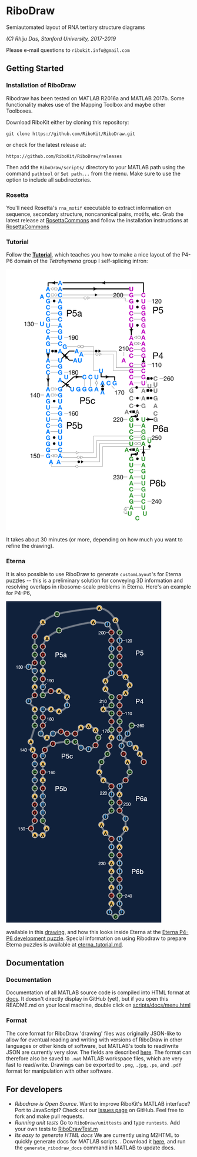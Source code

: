 # RiboDraw
Semiautomated layout of RNA tertiary structure diagrams

_(C) Rhiju Das, Stanford University, 2017-2019_

Please e-mail questions to `ribokit.info@gmail.com`

## Getting Started
### Installation of RiboDraw
Ribodraw has been tested on MATLAB R2016a and MATLAB 2017b. 
Some functionality makes use of the Mapping Toolbox and maybe other Toolboxes.

Download RiboKit either by cloning this repository:
```
git clone https://github.com/RiboKit/RiboDraw.git 
```
or check for the latest release at:
```
https://github.com/RiboKit/RiboDraw/releases
```

Then add the `RiboDraw/scripts/` directory  to your MATLAB path using the command `pathtool` or `Set path...` from the menu. Make sure to use the option to include all subdirectories.

### Rosetta
You'll need Rosetta's `rna_motif` executable to extract information on sequence, secondary structure, noncanonical pairs, motifs, etc. Grab the latest release at [RosettaCommons](https://www.rosettacommons.org/software) and follow the installation instructions at [RosettaCommons](https://www.rosettacommons.org/docs/latest/build_documentation/Build-Documentation)

### Tutorial
Follow the [**Tutorial**](tutorial/tutorial.md), which teaches you how to make a nice layout of the P4-P6 domain of the *Tetrahymena* group I self-splicing intron:

![1gidA RiboDraw drawing](tutorial/images/1gidA_drawing.png)

It takes about 30 minutes (or more, depending on how much you want to refine the drawing).

### Eterna
It is also possible to use RiboDraw to generate `customLayout`'s for Eterna puzzles -- this is a preliminary solution for conveying 3D information and resolving overlaps in ribosome-scale problems in Eterna. Here's an example for P4-P6, 

![1gidA RiboDraw eterna theme](drawings/P4P6/P4P6_ribodraw_eterna_theme.png)

available in this [drawing](drawings/P4P6/1gidA_drawing_eterna.mat), and how this looks inside Eterna at the [Eterna P4-P6 development puzzle](http://eternadev.org/game/puzzle/9386179/). Special information on using Ribodraw to prepare Eterna puzzles is available at [eterna_tutorial.md](tutorial/eterna/eterna_tutorial.md).

## Documentation
### Documentation
Documentation of all MATLAB source code is compiled into HTML format at [docs](scripts/docs/menu.html). It doesn't directly display in GitHub (yet), but if you open this README.md on your local machine, double click on [scripts/docs/menu.html](scripts/docs/menu.html)

### Format
The core format for RiboDraw 'drawing' files was originally JSON-like to allow for eventual reading and writing with versions of RiboDraw in other languages or other kinds of software, but MATLAB's tools to read/write JSON are currently very slow. The fields are described [here](drawing_format.md). The format can therefore also be saved to `.mat` MATLAB workspace files, which are very fast to read/write. Drawings can be exported to `.png`, `.jpg`, `.ps`, and `.pdf` format for manipulation with other software.


## For developers
* *Ribodraw is Open Source*. Want to improve RiboKit's MATLAB interface? Port to JavaScript? Check out our [Issues page](https://github.com/ribokit/RiboDraw/issues) on GitHub. Feel free to fork and make pull requests. 
* *Running unit tests* Go to `RiboDraw/unittests` and type `runtests`. Add your own tests to [RiboDrawTest.m](unittests/RiboDrawTest.m)
* *Its easy to generate HTML docs* We are currently using M2HTML to quickly generate docs for MATLAB scripts. . Download it [here](https://www.artefact.tk/software/matlab/m2html/), and run the
`generate_ribodraw_docs` command in MATLAB to update docs.
